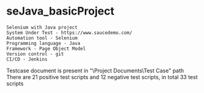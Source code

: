 # seJava_basicProject

	Selenium with Java project
	System Under Test - https://www.saucedemo.com/
	Automation tool - Selenium
	Programming language - Java
	Framework - Page Object Model
	Version control - git
	CI/CD - Jenkins


Testcase document is present in "<projectroot>\Project Documents\Test Case" path
	There are 21 positive test scripts and 12 negative test scripts, in total 33 test scripts


 
